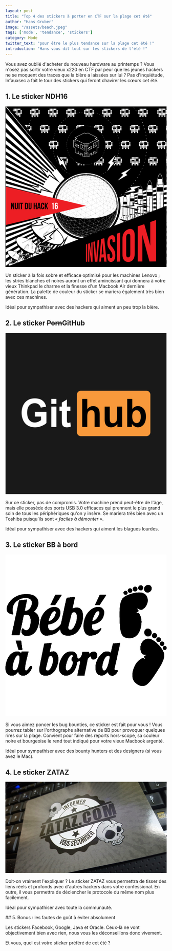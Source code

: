 ```yaml
---
layout: post
title: "Top 4 des stickers à porter en CTF sur la plage cet été"
author: "Hans Gruber"
image: "/assets/beach.jpeg"
tags: ['mode', 'tendance', 'stickers']
category: Mode
twitter_text: "pour être le plus tendance sur la plage cet été !"
introduction: "Hans vous dit tout sur les stickers de l'été !"
---
```


Vous avez oublié d'acheter du nouveau hardware au printemps ? Vous n'osez pas
sortir votre vieux x220 en CTF par peur que les jeunes hackers ne se moquent
des traces que la bière a laissées sur lui ? Pas d'inquiétude, Infauxsec a
fait le tour des stickers qui feront chavirer les cœurs cet été.

## 1. Le sticker NDH16

![Sticker NDH16](/assets/stickers/ndh16.png)

Un sticker à la fois sobre et efficace optimisé pour les machines Lenovo ; les
stries blanches et noires auront un effet amincissant qui donnera à votre vieux
Thinkpad le charme et la finesse d'un Macbook Air dernière génération. La
palette de couleur du sticker se mariera également très bien avec ces machines.

Idéal pour sympathiser avec des hackers qui aiment un peu trop la bière.

## 2. Le sticker ~~Porn~~GitHub

![Sticker GitHub](/assets/stickers/github.png)

Sur ce sticker, pas de compromis. Votre machine prend peut-être de l'âge, mais
elle possède des ports USB 3.0 efficaces qui prennent le plus grand soin de
tous les périphériques qu'on y insère. Se mariera très bien avec un Toshiba
puisqu'ils sont « *faciles à démonter* ».

Idéal pour sympathiser avec des hackers qui aiment les blagues lourdes.

## 3. Le sticker BB à bord

![Sticker BB](/assets/stickers/bebe.png)

Si vous aimez poncer les bug bounties, ce sticker est fait pour vous ! Vous
pourrez tabler sur l'orthographe alternative de BB pour provoquer quelques
rires sur la plage. Convient pour faire des reports hors-scope, sa couleur noire
et bourgeoise le rend tout indiqué pour votre vieux Macbook argenté.

Idéal pour sympathiser avec des bounty hunters et des designers (si vous avez
le Mac).

## 4. Le sticker ZATAZ

![Sticker ZATAZ](/assets/stickers/zataz.png)

Doit-on vraiment l'expliquer ? Le sticker ZATAZ vous permettra de tisser des
liens réels et profonds avec d'autres hackers dans votre confessional. En outre,
il vous permettra de déclencher le protocole du même nom plus facilement.

Idéal pour sympathiser avec toute la communauté.

## 5. Bonus : les fautes de goût à éviter absolument

Les stickers Facebook, Google, Java et Oracle. Ceux-là ne vont objectivement
bien avec rien, nous vous les déconseillons donc vivement.

Et vous, quel est votre sticker préféré de cet été ?
